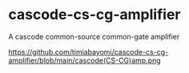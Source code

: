 # cascode-cs-cg-amplifier
A cascode common-source common-gate amplifier


https://github.com/timiabayomi/cascode-cs-cg-amplifier/blob/main/cascode(CS-CG)amp.png
